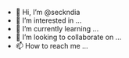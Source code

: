 - 👋 Hi, I’m @seckndia
- 👀 I’m interested in ...
- 🌱 I’m currently learning ...
- 💞️ I’m looking to collaborate on ...
- 📫 How to reach me ...

<!---
seckndia/seckndia is a ✨ special ✨ repository because its `README.md` (this file) appears on your GitHub profile.
You can click the Preview link to take a look at your changes.
--->
